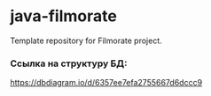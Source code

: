 # java-filmorate
Template repository for Filmorate project.


### Ссылка на структуру БД:
https://dbdiagram.io/d/6357ee7efa2755667d6dccc9
